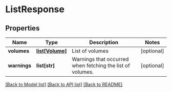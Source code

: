 # ListResponse

## Properties
Name | Type | Description | Notes
------------ | ------------- | ------------- | -------------
**volumes** | [**list[Volume]**](Volume.md) | List of volumes | [optional] 
**warnings** | **list[str]** | Warnings that occurred when fetching the list of volumes. | [optional] 

[[Back to Model list]](../README.md#documentation-for-models) [[Back to API list]](../README.md#documentation-for-api-endpoints) [[Back to README]](../README.md)


